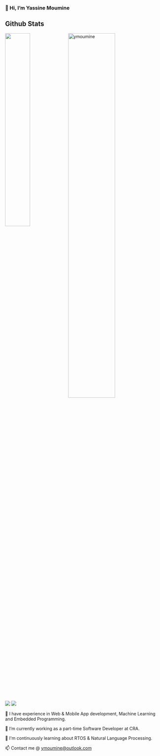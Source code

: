 ### 👋 Hi, I’m Yassine Moumine

<h2> Github Stats </h2> 
<a href="https://github.com/ymoumine/github-readme-stats"><img align="left" width="40%" src="https://github-readme-stats.vercel.app/api/top-langs/?username=ymoumine&layout=compact&theme=tokyonight" /></a>
<img width="55%" src="https://github-readme-streak-stats.herokuapp.com/?user=ymoumine&theme=tokyonight" alt="ymoumine" />
<br/>

![](https://komarev.com/ghpvc/?username=ymoumine&color=brightgreen)
![](https://visitor-badge.glitch.me/badge?page_id=ymoumine.ymoumine)

👀 I have experience in Web & Mobile App development, Machine Learning and Embedded Programming.

🔭 I’m currently working as a part-time Software Developer at CRA.

🤔 I'm continuously learning about RTOS & Natural Language Processing.

📫 Contact me @ ymoumine@outlook.com 

<!--
**ymoumine/ymoumine** is a ✨ _special_ ✨ repository because its `README.md` (this file) appears on your GitHub profile.

Here are some ideas to get you started:

- 🔭 I’m currently working on ...
- 🌱 I’m currently learning ...
- 👯 I’m looking to collaborate on ...
- 🤔 I’m looking for help with ...
- 💬 Ask me about ...
- 📫 How to reach me: ...
- 😄 Pronouns: ...
- ⚡ Fun fact: ...
-->
